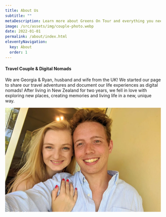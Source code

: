 ```yaml
---
title: About Us
subtitle: ""
metaDescription: Learn more about Greens On Tour and everything you need to know about how we got started. 
image: /src/assets/img/couple-photo.webp
date: 2022-01-01
permalink: /about/index.html
eleventyNavigation:
  key: About
  order: 1
---
```

#### Travel Couple & Digital Nomads

We are Georgia & Ryan, husband and wife from the UK! We started our page to share our travel adventures and document our life experiences as digital nomads! After living in New Zealand for two years,  we fell in love with exploring new places, creating memories and living life in a new, unique way. 

![Couple Photo](/src/assets/img/couple-photo.webp "Couple Photo")